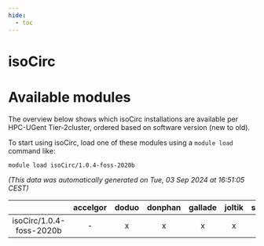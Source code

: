 ```yaml
---
hide:
  - toc
---
```


isoCirc
=======

# Available modules


The overview below shows which isoCirc installations are available per HPC-UGent Tier-2cluster, ordered based on software version (new to old).

To start using isoCirc, load one of these modules using a `module load` command like:

```shell
module load isoCirc/1.0.4-foss-2020b
```

*(This data was automatically generated on Tue, 03 Sep 2024 at 16:51:05 CEST)*  

| |accelgor|doduo|donphan|gallade|joltik|shinx|skitty|
| :---: | :---: | :---: | :---: | :---: | :---: | :---: | :---: |
|isoCirc/1.0.4-foss-2020b|-|x|x|x|x|-|x|
